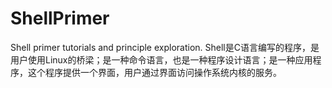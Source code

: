 # ShellPrimer
Shell primer tutorials and principle exploration.
Shell是C语言编写的程序，是用户使用Linux的桥梁；是一种命令语言，也是一种程序设计语言；是一种应用程序，这个程序提供一个界面，用户通过界面访问操作系统内核的服务。

